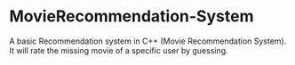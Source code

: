 # MovieRecommendation-System
A basic Recommendation system in C++ (Movie Recommendation System). It will rate the missing movie of a specific user by guessing.
